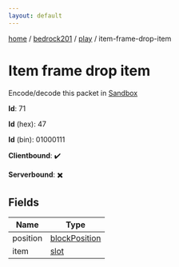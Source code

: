 ```yaml
---
layout: default
---
```


[home](/)  /  [bedrock201](/protocol/bedrock201)  /  [play](/protocol/bedrock201/play)  /  item-frame-drop-item

# Item frame drop item

Encode/decode this packet in [Sandbox](../../../sandbox/bedrock201#Play.ItemFrameDropItem)

**Id**: 71

**Id** (hex): 47

**Id** (bin): 01000111

**Clientbound**: ✔️

**Serverbound**: ✖️

## Fields

Name | Type
---|---
position | [blockPosition](/protocol/bedrock201/types/block-position)
item | [slot](/protocol/bedrock201/types/slot)
